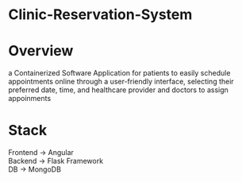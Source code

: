 # Clinic-Reservation-System

# Overview
a Containerized Software Application for patients to easily schedule appointments online through a user-friendly interface, selecting their preferred date, time, and healthcare provider
and doctors to assign appoinments

# Stack
Frontend → Angular  
Backend → Flask Framework  
DB → MongoDB


